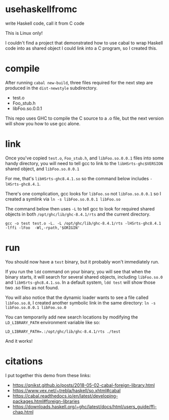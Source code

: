 # usehaskellfromc
write Haskell code, call it from C code

This is Linux only!


I couldn't find a project that demonstrated how to use cabal to wrap
Haskell code into as shared object I could link into a C program, so I
created this.

# compile
After running `cabal new-build`, three files required for the next step are produced in the `dist-newstyle` subdirectory.

- test.o
- Foo_stub.h
- libFoo.so.0.0.1

This repo uses GHC to compile the C source to a .o file, but the next version will show you how to use gcc alone.

# link
Once you've copied `test.o`, `Foo_stub.h`, and `libFoo.so.0.0.1` files into some handy directory, you will need to tell gcc to link to the `libHSrts-ghc$VERSION` shared object, and `libFoo.so.0.0.1`

For me, that's `libHSrts-ghc8.4.1.so` so the command below includes `-lHSrts-ghc8.4.1`.

There's one complication, gcc looks for `libFoo.so` not `libFoo.so.0.0.1` so I created a symlink via `ln -s libFoo.so.0.0.1 libFoo.so`

The command below then uses `-L` to tell gcc to look for required shared objects in both `/opt/ghc/lib/ghc-8.4.1/rts` and the current directory.

`gcc -o test test.o -L. -L /opt/ghc/lib/ghc-8.4.1/rts -lHSrts-ghc8.4.1 -lffi -lFoo  -Wl,-rpath,'$ORIGIN'`


# run
You should now have a `test` binary, but it probably won't immediately run.

If you run the `ldd` command on your binary, you will see that when the binary starts, it will search for several shared objects, including `libFoo.so.0` and `libHSrts-ghc8.4.1.so`. In a default system, `ldd test` will show those two .so files as not found.

You will also notice that the dynamic loader wants to see a file called `libFoo.so.0`, I created another symbolic link in the same directory: `ln -s libFoo.so.0.0.1 libFoo.so.0`

You can temporarily add new search locations by modifying the `LD_LIBRARY_PATH` environment variable like so:

`LD_LIBRARY_PATH=.:/opt/ghc/lib/ghc-8.4.1/rts ./test`

And it works!


# citations
I put together this demo from these links:

- https://qnikst.github.io/posts/2018-05-02-cabal-foreign-library.html
- https://www.vex.net/~trebla/haskell/so.xhtml#cabal
- https://cabal.readthedocs.io/en/latest/developing-packages.html#foreign-libraries
- https://downloads.haskell.org/~ghc/latest/docs/html/users_guide/ffi-chap.html
